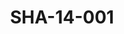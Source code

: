 ---
pid: SHA-14-001
title: SHA-14-001
language: en
collection: Sharhabil Ahmed
original_label: 
rights: Sharhabil Ahmed
location_of_original: Sharhabil Ahmed
photographer_or_studio: 
scanned_from: photograph 10.5 by 16
_date: '1963'
location: Khartoum
description: Hassan Saroji and Sharhabil Ahmed
additional_notes: 
permission_display: 'yes'
on_server: 'no'
on_website: 'no'
permalink: /photopages/en/SHA-14-001.html
layout: photo-page
---